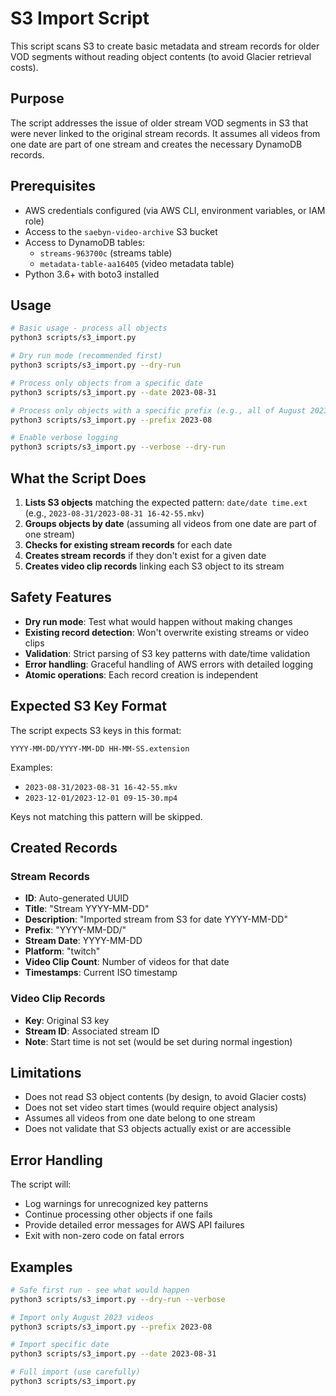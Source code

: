 # S3 Import Script

This script scans S3 to create basic metadata and stream records for older VOD segments without reading object contents (to avoid Glacier retrieval costs).

## Purpose

The script addresses the issue of older stream VOD segments in S3 that were never linked to the original stream records. It assumes all videos from one date are part of one stream and creates the necessary DynamoDB records.

## Prerequisites

- AWS credentials configured (via AWS CLI, environment variables, or IAM role)
- Access to the `saebyn-video-archive` S3 bucket
- Access to DynamoDB tables:
  - `streams-963700c` (streams table)
  - `metadata-table-aa16405` (video metadata table)
- Python 3.6+ with boto3 installed

## Usage

```bash
# Basic usage - process all objects
python3 scripts/s3_import.py

# Dry run mode (recommended first)
python3 scripts/s3_import.py --dry-run

# Process only objects from a specific date
python3 scripts/s3_import.py --date 2023-08-31

# Process only objects with a specific prefix (e.g., all of August 2023)
python3 scripts/s3_import.py --prefix 2023-08

# Enable verbose logging
python3 scripts/s3_import.py --verbose --dry-run
```

## What the Script Does

1. **Lists S3 objects** matching the expected pattern: `date/date time.ext` (e.g., `2023-08-31/2023-08-31 16-42-55.mkv`)
2. **Groups objects by date** (assuming all videos from one date are part of one stream)
3. **Checks for existing stream records** for each date
4. **Creates stream records** if they don't exist for a given date
5. **Creates video clip records** linking each S3 object to its stream

## Safety Features

- **Dry run mode**: Test what would happen without making changes
- **Existing record detection**: Won't overwrite existing streams or video clips
- **Validation**: Strict parsing of S3 key patterns with date/time validation
- **Error handling**: Graceful handling of AWS errors with detailed logging
- **Atomic operations**: Each record creation is independent

## Expected S3 Key Format

The script expects S3 keys in this format:
```
YYYY-MM-DD/YYYY-MM-DD HH-MM-SS.extension
```

Examples:
- `2023-08-31/2023-08-31 16-42-55.mkv`
- `2023-12-01/2023-12-01 09-15-30.mp4`

Keys not matching this pattern will be skipped.

## Created Records

### Stream Records
- **ID**: Auto-generated UUID
- **Title**: "Stream YYYY-MM-DD"
- **Description**: "Imported stream from S3 for date YYYY-MM-DD"
- **Prefix**: "YYYY-MM-DD/"
- **Stream Date**: YYYY-MM-DD
- **Platform**: "twitch"
- **Video Clip Count**: Number of videos for that date
- **Timestamps**: Current ISO timestamp

### Video Clip Records
- **Key**: Original S3 key
- **Stream ID**: Associated stream ID
- **Note**: Start time is not set (would be set during normal ingestion)

## Limitations

- Does not read S3 object contents (by design, to avoid Glacier costs)
- Does not set video start times (would require object analysis)
- Assumes all videos from one date belong to one stream
- Does not validate that S3 objects actually exist or are accessible

## Error Handling

The script will:
- Log warnings for unrecognized key patterns
- Continue processing other objects if one fails
- Provide detailed error messages for AWS API failures
- Exit with non-zero code on fatal errors

## Examples

```bash
# Safe first run - see what would happen
python3 scripts/s3_import.py --dry-run --verbose

# Import only August 2023 videos
python3 scripts/s3_import.py --prefix 2023-08

# Import specific date
python3 scripts/s3_import.py --date 2023-08-31

# Full import (use carefully)
python3 scripts/s3_import.py
```